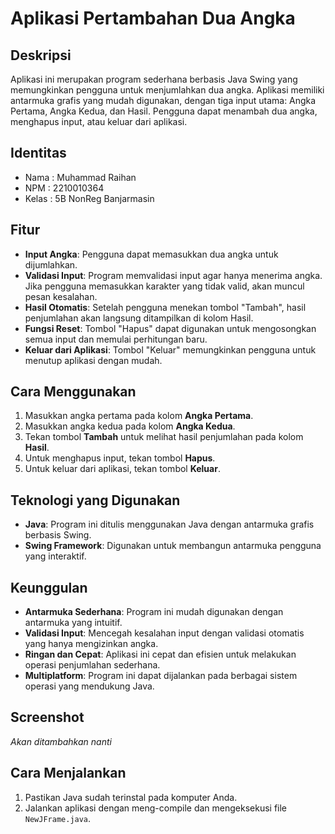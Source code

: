 # Aplikasi Pertambahan Dua Angka

## Deskripsi
Aplikasi ini merupakan program sederhana berbasis Java Swing yang memungkinkan pengguna untuk menjumlahkan dua angka. Aplikasi memiliki antarmuka grafis yang mudah digunakan, dengan tiga input utama: Angka Pertama, Angka Kedua, dan Hasil. Pengguna dapat menambah dua angka, menghapus input, atau keluar dari aplikasi.

## Identitas
- Nama  : Muhammad Raihan
- NPM   : 2210010364
- Kelas : 5B NonReg Banjarmasin

## Fitur
- **Input Angka**: Pengguna dapat memasukkan dua angka untuk dijumlahkan.
- **Validasi Input**: Program memvalidasi input agar hanya menerima angka. Jika pengguna memasukkan karakter yang tidak valid, akan muncul pesan kesalahan.
- **Hasil Otomatis**: Setelah pengguna menekan tombol "Tambah", hasil penjumlahan akan langsung ditampilkan di kolom Hasil.
- **Fungsi Reset**: Tombol "Hapus" dapat digunakan untuk mengosongkan semua input dan memulai perhitungan baru.
- **Keluar dari Aplikasi**: Tombol "Keluar" memungkinkan pengguna untuk menutup aplikasi dengan mudah.

## Cara Menggunakan
1. Masukkan angka pertama pada kolom **Angka Pertama**.
2. Masukkan angka kedua pada kolom **Angka Kedua**.
3. Tekan tombol **Tambah** untuk melihat hasil penjumlahan pada kolom **Hasil**.
4. Untuk menghapus input, tekan tombol **Hapus**.
5. Untuk keluar dari aplikasi, tekan tombol **Keluar**.

## Teknologi yang Digunakan
- **Java**: Program ini ditulis menggunakan Java dengan antarmuka grafis berbasis Swing.
- **Swing Framework**: Digunakan untuk membangun antarmuka pengguna yang interaktif.

## Keunggulan
- **Antarmuka Sederhana**: Program ini mudah digunakan dengan antarmuka yang intuitif.
- **Validasi Input**: Mencegah kesalahan input dengan validasi otomatis yang hanya mengizinkan angka.
- **Ringan dan Cepat**: Aplikasi ini cepat dan efisien untuk melakukan operasi penjumlahan sederhana.
- **Multiplatform**: Program ini dapat dijalankan pada berbagai sistem operasi yang mendukung Java.

## Screenshot
_Akan ditambahkan nanti_

## Cara Menjalankan
1. Pastikan Java sudah terinstal pada komputer Anda.
2. Jalankan aplikasi dengan meng-compile dan mengeksekusi file `NewJFrame.java`.
